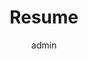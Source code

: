 ---
widget: Google-Drive-Embed

# This file represents a page section.
headless: true

# Order that this section appears on the page.
weight: 35

#Change the Section title to your liking
title: Resume

# put the link to your google drive file. Make sure the end says /preview instead of /view.
link: https://drive.google.com/file/d/14eit_AQnnOldqqh8xPEIjvCwQmt3GWQB/preview

author: admin
---